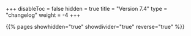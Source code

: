 +++
disableToc = false
hidden = true
title = "Version 7.4"
type = "changelog"
weight = -4
+++

{{% pages showhidden="true" showdivider="true" reverse="true" %}}
